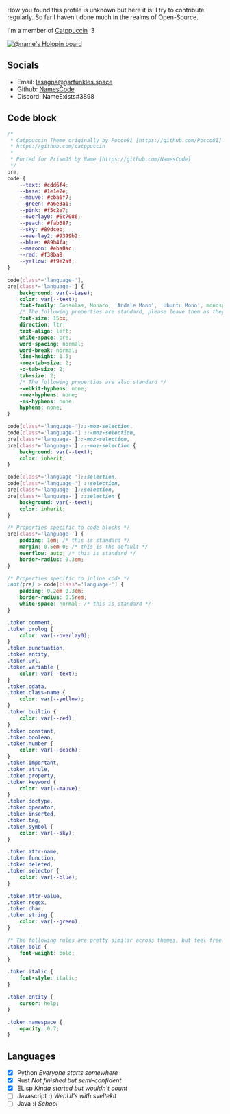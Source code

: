 How you found this profile is unknown but here it is!
I try to contribute regularly. So far I haven't done much in the realms of Open-Source.

I'm a member of [Catppuccin](https://github.com/orgs/catppuccin/people?query=Name) :3

[![@name's Holopin board](https://holopin.me/name)](https://holopin.io/@name)

## Socials

- Email: <lasagna@garfunkles.space>
- Github: [NamesCode](https://github.com/NamesCode)
- Discord: NameExists#3898

## Code block

```css
/*
 * Catppuccin Theme originally by Pocco81 [https://github.com/Pocco81] for Neovim
 * https://github.com/catppuccin
 *
 * Ported for PrismJS by Name [https://github.com/NamesCode]
 */
pre,
code {
	--text: #cdd6f4;
	--base: #1e1e2e;
	--mauve: #cba6f7;
	--green: #a6e3a1;
	--pink: #f5c2e7;
	--overlay0: #6c7086;
	--peach: #fab387;
	--sky: #89dceb;
	--overlay2: #9399b2;
	--blue: #89b4fa;
	--maroon: #eba0ac;
	--red: #f38ba8;
	--yellow: #f9e2af;
}

code[class*='language-'],
pre[class*='language-'] {
	background: var(--base);
	color: var(--text);
	font-family: Consolas, Monaco, 'Andale Mono', 'Ubuntu Mono', monospace; /* this is the default */
	/* The following properties are standard, please leave them as they are */
	font-size: 15px;
	direction: ltr;
	text-align: left;
	white-space: pre;
	word-spacing: normal;
	word-break: normal;
	line-height: 1.5;
	-moz-tab-size: 2;
	-o-tab-size: 2;
	tab-size: 2;
	/* The following properties are also standard */
	-webkit-hyphens: none;
	-moz-hyphens: none;
	-ms-hyphens: none;
	hyphens: none;
}

code[class*='language-']::-moz-selection,
code[class*='language-'] ::-moz-selection,
pre[class*='language-']::-moz-selection,
pre[class*='language-'] ::-moz-selection {
	background: var(--text);
	color: inherit;
}

code[class*='language-']::selection,
code[class*='language-'] ::selection,
pre[class*='language-']::selection,
pre[class*='language-'] ::selection {
	background: var(--text);
	color: inherit;
}

/* Properties specific to code blocks */
pre[class*='language-'] {
	padding: 1em; /* this is standard */
	margin: 0.5em 0; /* this is the default */
	overflow: auto; /* this is standard */
	border-radius: 0.3em;
}

/* Properties specific to inline code */
:not(pre) > code[class*='language-'] {
	padding: 0.2em 0.3em;
	border-radius: 0.5rem;
	white-space: normal; /* this is standard */
}

.token.comment,
.token.prolog {
	color: var(--overlay0);
}
.token.punctuation,
.token.entity,
.token.url,
.token.variable {
	color: var(--text);
}
.token.cdata,
.token.class-name {
	color: var(--yellow);
}
.token.builtin {
	color: var(--red);
}
.token.constant,
.token.boolean,
.token.number {
	color: var(--peach);
}
.token.important,
.token.atrule,
.token.property,
.token.keyword {
	color: var(--mauve);
}
.token.doctype,
.token.operator,
.token.inserted,
.token.tag,
.token.symbol {
	color: var(--sky);
}

.token.attr-name,
.token.function,
.token.deleted,
.token.selector {
	color: var(--blue);
}

.token.attr-value,
.token.regex,
.token.char,
.token.string {
	color: var(--green);
}

/* The following rules are pretty similar across themes, but feel free to adjust them */
.token.bold {
	font-weight: bold;
}

.token.italic {
	font-style: italic;
}

.token.entity {
	cursor: help;
}

.token.namespace {
	opacity: 0.7;
}
```

## Languages

- [x] Python _Everyone starts somewhere_
- [x] Rust _Not finished but semi-confident_
- [x] ELisp _Kinda started but wouldn't count_
- [ ] Javascript :) _WebUI's with sveltekit_
- [ ] Java :( _School_
